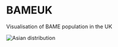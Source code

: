 # BAMEUK
Visualisation of BAME population in the UK

![Asian distribution](BAMEUK/Images/GB_Asian.jpeg)
